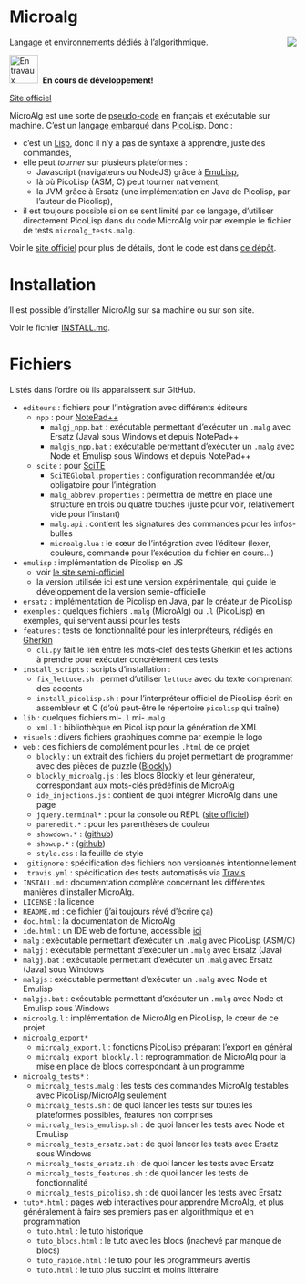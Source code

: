 Microalg
========

<a href="https://travis-ci.org/Microalg/microalg" style="float:right;">
<img src="https://travis-ci.org/Microalg/microalg.svg?branch=master"></a>

Langage et environnements dédiés à l’algorithmique.

<img src="http://www.art-decor.org/mediawiki/images/9/9f/Attention_icon.svg"
     alt="En travaux" height="50"/>&nbsp;&nbsp;**En cours de développement!**

[Site officiel](http://microalg.info/)

MicroAlg est une sorte de [pseudo-code](https://fr.wikipedia.org/wiki/Pseudo-code)
en français et exécutable sur machine. C’est un [langage
embarqué](https://fr.wikipedia.org/wiki/Langage_d%C3%A9di%C3%A9#Langages_d.C3.A9di.C3.A9s_internes_et_externes)
dans [PicoLisp](http://picolisp.com). Donc :

* c’est un [Lisp](http://fr.wikipedia.org/wiki/Lisp), donc il n’y a pas de
  syntaxe à apprendre, juste des commandes,
* elle peut *tourner* sur plusieurs plateformes :
    * Javascript (navigateurs ou NodeJS) grâce à
      [EmuLisp](http://grahack.github.io/EmuLisp),
    * là où PicoLisp (ASM, C) peut tourner nativement,
    * la JVM grâce à Ersatz (une implémentation en Java de Picolisp, par
      l’auteur de Picolisp),
* il est toujours possible si on se sent limité par ce langage, d’utiliser
  directement PicoLisp dans du code MicroAlg voir par exemple le fichier de
  tests `microalg_tests.malg`.

Voir le [site officiel](http://microalg.info/) pour plus de détails, dont le
code est dans [ce dépôt](https://github.com/Microalg/microalg.github.io).

Installation
============

Il est possible d’installer MicroAlg sur sa machine ou sur son site.

Voir le fichier [INSTALL.md](https://github.com/Microalg/Microalg/blob/latest/INSTALL.md).

Fichiers
========

Listés dans l’ordre où ils apparaissent sur GitHub.

* `editeurs` : fichiers pour l’intégration avec différents éditeurs
    * `npp` : pour [NotePad++](http://notepad-plus-plus.org/fr/)
        * `malgj_npp.bat` : exécutable permettant d’exécuter un `.malg`
          avec Ersatz (Java) sous Windows et depuis NotePad++
        * `malgjs_npp.bat` : exécutable permettant d’exécuter un `.malg`
          avec Node et Emulisp sous Windows et depuis NotePad++
    * `scite` : pour [SciTE](http://www.scintilla.org/SciTE.html)
        * `SciTEGlobal.properties` : configuration recommandée et/ou obligatoire
          pour l’intégration
        * `malg_abbrev.properties` : permettra de mettre en place une structure
          en trois ou quatre touches (juste pour voir, relativement vide pour
          l’instant)
        * `malg.api` : contient les signatures des commandes pour les
          infos-bulles
        * `microalg.lua` : le cœur de l’intégration avec l’éditeur (lexer,
          couleurs, commande pour l’exécution du fichier en cours…)
* `emulisp` : implémentation de Picolisp en JS
    * voir [le site semi-officiel](https://github.com/grahack/emulisp)
    * la version utilisée ici est une version expérimentale, qui guide le
      développement de la version semie-officielle
* `ersatz` : implémentation de Picolisp en Java, par le créateur de PicoLisp
* `exemples` : quelques fichiers `.malg` (MicroAlg) ou `.l` (PicoLisp) en
  exemples, qui servent aussi pour les tests
* `features` : tests de fonctionnalité pour les interpréteurs, rédigés en
  [Gherkin](https://github.com/cucumber/cucumber/wiki/Gherkin)
    * `cli.py` fait le lien entre les mots-clef des tests Gherkin et les
      actions à prendre pour exécuter concrètement ces tests
* `install_scripts` : scripts d’installation :
    * `fix_lettuce.sh` : permet d’utiliser `lettuce` avec du texte comprenant
      des accents
    * `install_picolisp.sh` : pour l’interpréteur officiel de PicoLisp écrit en
      assembleur et C
      (d’où peut-être le répertoire `picolisp` qui traîne)
* `lib` : quelques fichiers mi-`.l` mi-`.malg`
    * `xml.l` : bibliothèque en PicoLisp pour la génération de XML
* `visuels` : divers fichiers graphiques comme par exemple le logo
* `web` : des fichiers de complément pour les `.html` de ce projet
    * `blockly` : un extrait des fichiers du projet permettant de programmer
      avec des pièces de puzzle ([Blockly](http://code.google.com/p/blockly/))
    * `blockly_microalg.js` : les blocs Blockly et leur générateur,
      correspondant aux mots-clés prédéfinis de MicroAlg
    * `ide_injections.js` : contient de quoi intégrer MicroAlg dans une page
    * `jquery.terminal*` : pour la console ou REPL ([site officiel](http://terminal.jcubic.pl/))
    * `parenedit.*` : pour les parenthèses de couleur
    * `showdown.*` : ([github](https://github.com/coreyti/showdown))
    * `showup.*` : ([github](https://github.com/upstage/showup))
    * `style.css` : la feuille de style
* `.gitignore` : spécification des fichiers non versionnés intentionnellement
* `.travis.yml` : spécification des tests automatisés via [Travis](http://travis-ci.org/)
* `INSTALL.md` : documentation complète concernant les différentes manières
  d’installer MicroAlg.
* `LICENSE` : la licence
* `README.md` : ce fichier (j’ai toujours rêvé d’écrire ça)
* `doc.html` : la documentation de MicroAlg
* `ide.html` : un IDE web de fortune, accessible [ici](http://microalg.info/ide.html)
* `malg` : exécutable permettant d’exécuter un `.malg` avec PicoLisp (ASM/C)
* `malgj` : exécutable permettant d’exécuter un `.malg` avec Ersatz (Java)
* `malgj.bat` : exécutable permettant d’exécuter un `.malg` avec Ersatz (Java) sous Windows
* `malgjs` : exécutable permettant d’exécuter un `.malg` avec Node et Emulisp
* `malgjs.bat` : exécutable permettant d’exécuter un `.malg` avec Node et Emulisp sous Windows
* `microalg.l` : implémentation de MicroAlg en PicoLisp, le cœur de ce projet
* `microalg_export*`
    * `microalg_export.l` : fonctions PicoLisp préparant l’export en général
    * `microalg_export_blockly.l` : reprogrammation de MicroAlg pour la mise en place de blocs correspondant à un programme
* `microalg_tests*` :
    * `microalg_tests.malg` : les tests des commandes MicroAlg testables avec
      PicoLisp/MicroAlg seulement
    * `microalg_tests.sh` :  de quoi lancer les tests sur toutes les
                             plateformes possibles, features non comprises
    * `microalg_tests_emulisp.sh` :  de quoi lancer les tests avec Node et EmuLisp
    * `microalg_tests_ersatz.bat` :   de quoi lancer les tests avec Ersatz sous Windows
    * `microalg_tests_ersatz.sh` :   de quoi lancer les tests avec Ersatz
    * `microalg_tests_features.sh` : de quoi lancer les tests de fonctionnalité
    * `microalg_tests_picolisp.sh` : de quoi lancer les tests avec Ersatz
* `tuto*.html` : pages web interactives pour apprendre MicroAlg, et plus
  généralement à faire ses premiers pas en algorithmique et en programmation
    * `tuto.html` : le tuto historique
    * `tuto_blocs.html` : le tuto avec les blocs (inachevé par manque de blocs)
    * `tuto_rapide.html` : le tuto pour les programmeurs avertis
    * `tuto.html` : le tuto plus succint et moins littéraire
